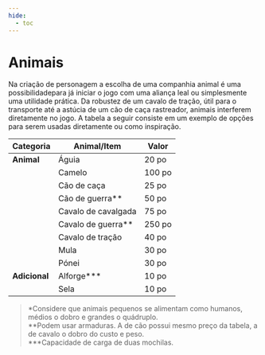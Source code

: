 ```yaml
---
hide:
  - toc
---
```


# Animais

Na criação de personagem a escolha de uma companhia animal é uma possibilidadepara já iniciar o jogo com uma aliança leal ou simplesmente uma utilidade prática. Da robustez de um cavalo de tração, útil para o transporte até a astúcia de um cão de caça rastreador, animais interferem diretamente no jogo. A tabela a seguir consiste em um exemplo de opções para serem usadas diretamente ou como inspiração.

| **Categoria** | Animal/Item         | Valor  |
| ------------- | ------------------- | ------ |
| **Animal**    | Águia               | 20 po  |
|               | Camelo              | 100 po |
|               | Cão de caça         | 25 po  |
|               | Cão de guerra**     | 50 po  |
|               | Cavalo de cavalgada | 75 po  |
|               | Cavalo de guerra**  | 250 po |
|               | Cavalo de tração    | 40 po  |
|               | Mula                | 30 po  |
|               | Pónei               | 30 po  |
| **Adicional** | Alforge***          | 10 po  |
|               | Sela                | 10 po  |

> \*Considere que animais pequenos se alimentam como humanos, médios o dobro e grandes o quádruplo.  
> \*\*Podem usar armaduras. A de cão possui mesmo preço da tabela, a de cavalo o dobro do custo e peso.  
> \*\*\*Capacidade de carga de duas mochilas.